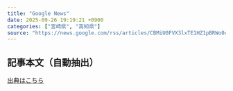 ```yaml
---
title: "Google News"
date: 2025-09-26 19:19:21 +0900
categories: ["宮崎県", "高知県"]
source: "https://news.google.com/rss/articles/CBMiU0FVX3lxTE1HZ1pBRWo0cmp4UXA1dnpTeXRtZlR4UUhzVDctd3VqRFVzaXZ3WmdqYmd4RzhBdVZpOUcwTGNBWGljTkZhQWl6T1RxaTNVaU9OT1lv?oc=5"
---
```


## 記事本文（自動抽出）
<body class="y0K44d EA71Tc" id="readabilityBody"></body>

[出典はこちら](https://news.google.com/rss/articles/CBMiU0FVX3lxTE1HZ1pBRWo0cmp4UXA1dnpTeXRtZlR4UUhzVDctd3VqRFVzaXZ3WmdqYmd4RzhBdVZpOUcwTGNBWGljTkZhQWl6T1RxaTNVaU9OT1lv?oc=5)
